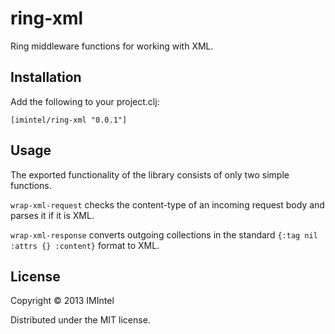 # ring-xml

Ring middleware functions for working with XML. 

## Installation
Add the following to your project.clj: 

	[imintel/ring-xml "0.0.1"]

## Usage
The exported functionality of the library consists of only two simple functions.  

`wrap-xml-request` checks the content-type of an incoming request body and parses it if it is XML.  

`wrap-xml-response` converts outgoing collections in the standard `{:tag nil :attrs {} :content}` format to XML. 

## License 
Copyright © 2013 IMIntel

Distributed under the MIT license. 